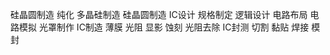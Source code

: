


硅晶圆制造
	纯化
	多晶硅制造
	硅晶圆制造
IC设计
	规格制定
	逻辑设计
	电路布局
	电路模拟
	光罩制作
IC制造
	薄膜
	光阻
	显影
	蚀刻
	光阻去除
IC封测
	切割
	黏贴
	焊接
	模封
	